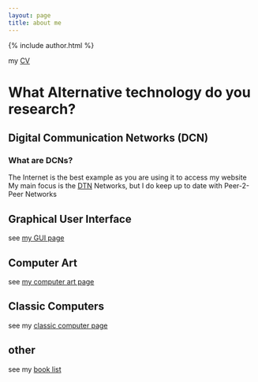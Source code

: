 ```yaml
---
layout: page
title: about me
---
```

{% include author.html %}

my [CV]({{site.url}}/about-me/cv.html)

# What Alternative technology do you research? #

## Digital Communication Networks (DCN) ##
### What are DCNs? ###
The Internet is the best example as you are using it to access my website  
My main focus is the [DTN]({{site.url}}/about-me/dtn.html) Networks, but I do keep up to date with Peer-2-Peer Networks

## Graphical User Interface ##
see [my GUI page]({{site.url}}/about-me/gui.html)

## Computer Art ##
see [my computer art page]({{site.url}}/art/)

## Classic Computers ##
see my [classic computer page]({{site.url}}/about-me/computers/)

## other ##
see my [book list]({{site.url}}/about-me/books.html)
